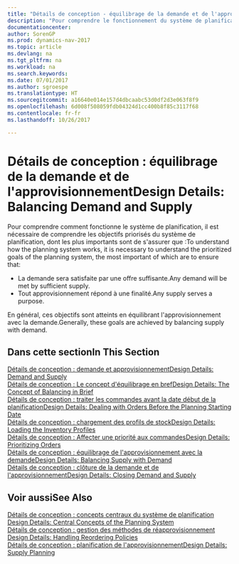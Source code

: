 ```yaml
---
title: "Détails de conception - équilibrage de la demande et de l'approvisionnement"
description: "Pour comprendre le fonctionnement du système de planification, il est nécessaire de comprendre les objectifs prioritaires du système de planification."
documentationcenter: 
author: SorenGP
ms.prod: dynamics-nav-2017
ms.topic: article
ms.devlang: na
ms.tgt_pltfrm: na
ms.workload: na
ms.search.keywords: 
ms.date: 07/01/2017
ms.author: sgroespe
ms.translationtype: HT
ms.sourcegitcommit: a16640e014e157d4dbcaabc53d0df2d3e063f8f9
ms.openlocfilehash: 6d008f508059fdb04324d1cc400b8f85c3117f68
ms.contentlocale: fr-fr
ms.lasthandoff: 10/26/2017

---
```

# <a name="design-details-balancing-demand-and-supply"></a><span data-ttu-id="678ec-103">Détails de conception : équilibrage de la demande et de l'approvisionnement</span><span class="sxs-lookup"><span data-stu-id="678ec-103">Design Details: Balancing Demand and Supply</span></span>
<span data-ttu-id="678ec-104">Pour comprendre comment fonctionne le système de planification, il est nécessaire de comprendre les objectifs priorisés du système de planification, dont les plus importants sont de s'assurer que :</span><span class="sxs-lookup"><span data-stu-id="678ec-104">To understand how the planning system works, it is necessary to understand the prioritized goals of the planning system, the most important of which are to ensure that:</span></span>  

- <span data-ttu-id="678ec-105">La demande sera satisfaite par une offre suffisante.</span><span class="sxs-lookup"><span data-stu-id="678ec-105">Any demand will be met by sufficient supply.</span></span>  
- <span data-ttu-id="678ec-106">Tout approvisionnement répond à une finalité.</span><span class="sxs-lookup"><span data-stu-id="678ec-106">Any supply serves a purpose.</span></span>  

<span data-ttu-id="678ec-107">En général, ces objectifs sont atteints en équilibrant l'approvisionnement avec la demande.</span><span class="sxs-lookup"><span data-stu-id="678ec-107">Generally, these goals are achieved by balancing supply with demand.</span></span>  

## <a name="in-this-section"></a><span data-ttu-id="678ec-108">Dans cette section</span><span class="sxs-lookup"><span data-stu-id="678ec-108">In This Section</span></span>  
[<span data-ttu-id="678ec-109">Détails de conception : demande et approvisionnement</span><span class="sxs-lookup"><span data-stu-id="678ec-109">Design Details: Demand and Supply</span></span>](design-details-demand-and-supply.md)  
[<span data-ttu-id="678ec-110">Détails de conception : Le concept d'équilibrage en bref</span><span class="sxs-lookup"><span data-stu-id="678ec-110">Design Details: The Concept of Balancing in Brief</span></span>](design-details-the-concept-of-balancing-in-brief.md)  
[<span data-ttu-id="678ec-111">Détails de conception : traiter les commandes avant la date début de la planification</span><span class="sxs-lookup"><span data-stu-id="678ec-111">Design Details: Dealing with Orders Before the Planning Starting Date</span></span>](design-details-dealing-with-orders-before-the-planning-starting-date.md)  
[<span data-ttu-id="678ec-112">Détails de conception : chargement des profils de stock</span><span class="sxs-lookup"><span data-stu-id="678ec-112">Design Details: Loading the Inventory Profiles</span></span>](design-details-loading-the-inventory-profiles.md)  
[<span data-ttu-id="678ec-113">Détails de conception : Affecter une priorité aux commandes</span><span class="sxs-lookup"><span data-stu-id="678ec-113">Design Details: Prioritizing Orders</span></span>](design-details-prioritizing-orders.md)  
[<span data-ttu-id="678ec-114">Détails de conception : équilibrage de l'approvisionnement avec la demande</span><span class="sxs-lookup"><span data-stu-id="678ec-114">Design Details: Balancing Supply with Demand</span></span>](design-details-balancing-supply-with-demand.md)  
[<span data-ttu-id="678ec-115">Détails de conception : clôture de la demande et de l'approvisionnement</span><span class="sxs-lookup"><span data-stu-id="678ec-115">Design Details: Closing Demand and Supply</span></span>](design-details-closing-demand-and-supply.md)  

## <a name="see-also"></a><span data-ttu-id="678ec-116">Voir aussi</span><span class="sxs-lookup"><span data-stu-id="678ec-116">See Also</span></span>  
<span data-ttu-id="678ec-117">[Détails de conception : concepts centraux du système de planification](design-details-central-concepts-of-the-planning-system.md) </span><span class="sxs-lookup"><span data-stu-id="678ec-117">[Design Details: Central Concepts of the Planning System](design-details-central-concepts-of-the-planning-system.md) </span></span>  
<span data-ttu-id="678ec-118">[Détails de conception : gestion des méthodes de réapprovisionnement](design-details-handling-reordering-policies.md) </span><span class="sxs-lookup"><span data-stu-id="678ec-118">[Design Details: Handling Reordering Policies](design-details-handling-reordering-policies.md) </span></span>  
[<span data-ttu-id="678ec-119">Détails de conception : planification de l'approvisionnement</span><span class="sxs-lookup"><span data-stu-id="678ec-119">Design Details: Supply Planning</span></span>](design-details-supply-planning.md)

